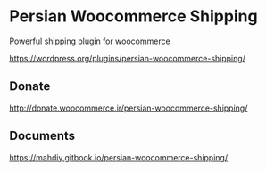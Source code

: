 # Persian Woocommerce Shipping
Powerful shipping plugin for woocommerce

https://wordpress.org/plugins/persian-woocommerce-shipping/

## Donate

http://donate.woocommerce.ir/persian-woocommerce-shipping/

## Documents

https://mahdiy.gitbook.io/persian-woocommerce-shipping/